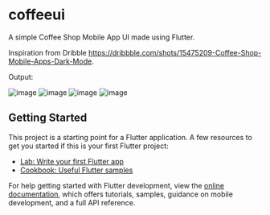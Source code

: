 # coffeeui
A simple Coffee Shop Mobile App UI made using Flutter.

Inspiration from Dribble https://dribbble.com/shots/15475209-Coffee-Shop-Mobile-Apps-Dark-Mode.


Output:

![image](https://user-images.githubusercontent.com/55051069/178266950-efec9f14-187b-4a3e-85f1-1d15ef712474.png)
![image](https://user-images.githubusercontent.com/55051069/178266950-efec9f14-187b-4a3e-85f1-1d15ef712474.png)
![image](https://user-images.githubusercontent.com/55051069/178266985-593499be-0413-498e-9cb4-d0c2b0d9bc88.png)
![image](https://user-images.githubusercontent.com/55051069/178266985-593499be-0413-498e-9cb4-d0c2b0d9bc88.png)








## Getting Started

This project is a starting point for a Flutter application.
A few resources to get you started if this is your first Flutter project:

- [Lab: Write your first Flutter app](https://docs.flutter.dev/get-started/codelab)
- [Cookbook: Useful Flutter samples](https://docs.flutter.dev/cookbook)

For help getting started with Flutter development, view the
[online documentation](https://docs.flutter.dev/), which offers tutorials,
samples, guidance on mobile development, and a full API reference.
